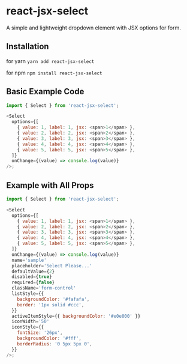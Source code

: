 # react-jsx-select

A simple and lightweight dropdown element with JSX options for form.

## Installation

for yarn
`yarn add react-jsx-select`

for npm
`npm install react-jsx-select`

## Basic Example Code

```javascript
import { Select } from 'react-jsx-select';

<Select
  options={[
    { value: 1, label: 1, jsx: <span>1</span> },
    { value: 2, label: 2, jsx: <span>2</span> },
    { value: 3, label: 3, jsx: <span>3</span> },
    { value: 4, label: 4, jsx: <span>4</span> },
    { value: 5, label: 5, jsx: <span>5</span> },
  ]}
  onChange={(value) => console.log(value)}
/>;
```

## Example with All Props

```javascript
import { Select } from 'react-jsx-select';

<Select
  options={[
    { value: 1, label: 1, jsx: <span>1</span> },
    { value: 2, label: 2, jsx: <span>2</span> },
    { value: 3, label: 3, jsx: <span>3</span> },
    { value: 4, label: 4, jsx: <span>4</span> },
    { value: 5, label: 5, jsx: <span>5</span> },
  ]}
  onChange={(value) => console.log(value)}
  name='sample'
  placeholder='Select Please...'
  defaultValue={2}
  disabled={true}
  required={false}
  className='form-control'
  listStyle={{
    backgroundColor: '#fafafa',
    border: '1px solid #ccc',
  }}
  activeItemStyle={{ backgroundColor: '#e0e000' }}
  iconWidth='50'
  iconStyle={{
    fontSize: '26px',
    backgroundColor: '#fff',
    borderRadius: '0 5px 5px 0',
  }}
/>;
```

